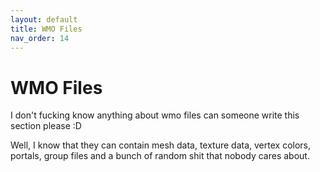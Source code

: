```yaml
---
layout: default
title: WMO Files
nav_order: 14
---
```


# WMO Files

I don't fucking know anything about wmo files can someone write this section please :D

Well, I know that they can contain mesh data, texture data, vertex colors, portals, group files and a bunch of random shit that nobody cares about.